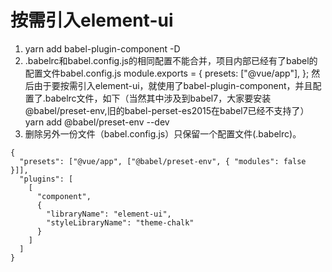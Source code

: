 # 按需引入element-ui

1. yarn add babel-plugin-component -D
2. .babelrc和babel.config.js的相同配置不能合并，项目内部已经有了babel的配置文件babel.config.js
    module.exports = {
      presets: ["@vue/app"],
    };
    然后由于要按需引入element-ui，就使用了babel-plugin-component，并且配置了.babelrc文件，如下（当然其中涉及到babel7，大家要安装@babel/preset-env,旧的babel-perset-es2015在babel7已经不支持了）
    yarn add @babel/preset-env --dev
3. 删除另外一份文件（babel.config.js）只保留一个配置文件(.babelrc)。
  ```
  {
    "presets": ["@vue/app", ["@babel/preset-env", { "modules": false }]],
    "plugins": [
      [
        "component",
        {
          "libraryName": "element-ui",
          "styleLibraryName": "theme-chalk"
        }
      ]
    ]
  }
  ```
